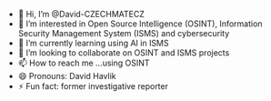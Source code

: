 - 👋 Hi, I’m @David-CZECHMATECZ
- 👀 I’m interested in Open Source Intelligence (OSINT), Information Security Management System (ISMS) and cybersecurity
- 🌱 I’m currently learning using AI in ISMS
- 💞️ I’m looking to collaborate on OSINT and ISMS projects
- 📫 How to reach me ...using OSINT
- 😄 Pronouns: David Havlik
- ⚡ Fun fact: former investigative reporter

<!---
David-CZECHMATECZ/David-CZECHMATECZ is a ✨ special ✨ repository because its `README.md` (this file) appears on your GitHub profile.
You can click the Preview link to take a look at your changes.
--->
